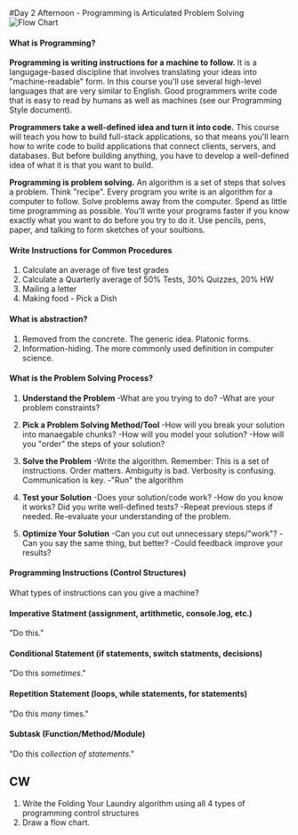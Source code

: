 #Day 2 Afternoon - Programming is Articulated Problem Solving
 ![Flow Chart](https://media2.wnyc.org/i/620/951/c/80/1/FlowchartReal_1.jpg)
 

#### What is Programming? 
**Programming is writing instructions for a machine to follow.** It is a langugage-based discipline that involves translating your ideas into "machine-readable" form. In this course you'll use several high-level languages that are very similar to English. Good programmers write code that is easy to read by humans as well as machines (see our Programming Style document).

**Programmers take a well-defined idea and turn it into code.** This course will teach you how to build full-stack applications, so that means you'll learn how to write code to build applications that connect clients, servers, and databases. But before building anything, you have to develop a well-defined idea of what it is that you want to build. 

**Programming is problem solving.** An algorithm is a set of steps that solves a problem. Think "recipe". Every program you write is an algorithm for a computer to follow. Solve problems away from the computer. Spend as little time programming as possible. You'll write your programs faster if you know exactly what you want to do before you try to do it. Use pencils, pens, paper, and talking to form sketches of your soultions.


#### Write Instructions for Common Procedures 
 1. Calculate an average of five test grades
 2. Calculate a Quarterly average of 50% Tests, 30% Quizzes, 20% HW
 3. Mailing a letter 
 4. Making food - Pick a Dish


#### What is abstraction?

1. Removed from the concrete. The generic idea. Platonic forms.
2. Information-hiding. The more commonly used definition in computer science.


#### What is the Problem Solving Process?

1. **Understand the Problem**
    -What are you trying to do? 
    -What are your problem constraints?
    
2. **Pick a Problem Solving Method/Tool**
    -How will you break your solution into manaegable chunks?
    -How will you model your solution?
    -How will you "order" the steps of your solution? 
    
3. **Solve the Problem**
    -Write the algorithm. Remember: This is a set of instructions. Order matters. Ambiguity is bad. Verbosity is confusing. Communication is key.
    -"Run" the algorithm
    
4. **Test your Solution**
    -Does your solution/code work?
    -How do you know it works? Did you write well-defined tests? 
    -Repeat previous steps if needed. Re-evaluate your understanding of the problem. 
    
5. **Optimize Your Solution**
    -Can you cut out unnecessary steps/"work"?
    -Can you say the same thing, but better?
    -Could feedback improve your results?
 

 
#### Programming Instructions (Control Structures)
What types of instructions can you give a machine?

#### Imperative Statment (assignment, artithmetic, console.log, etc.)
"Do this." 

#### Conditional Statement (if statements, switch statments, decisions)
"Do this *sometimes*."

#### Repetition Statement (loops, while statements, for statements)
"Do this *many* times."

#### Subtask (Function/Method/Module)
"Do this *collection of statements*."



## CW
1.  Write the Folding Your Laundry algorithm using all 4 types of programming control structures
2.  Draw a flow chart.


